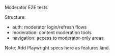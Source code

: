 Moderator E2E tests

Structure:
- auth: moderator login/refresh flows
- moderation: content moderation tools
- navigation: access to moderator-only areas

Note: Add Playwright specs here as features land.



